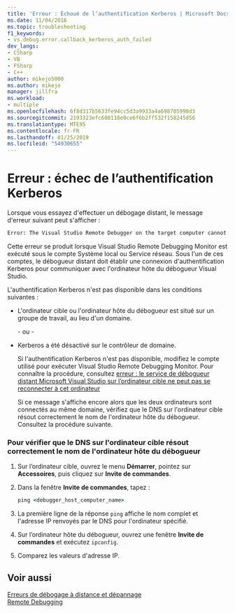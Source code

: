 ```yaml
---
title: 'Erreur : Échoué de l’authentification Kerberos | Microsoft Docs'
ms.date: 11/04/2016
ms.topic: troubleshooting
f1_keywords:
- vs.debug.error.callback_kerberos_auth_failed
dev_langs:
- CSharp
- VB
- FSharp
- C++
author: mikejo5000
ms.author: mikejo
manager: jillfra
ms.workload:
- multiple
ms.openlocfilehash: 6f8d317b5633fe94cc5d3a9933a4a698705998d3
ms.sourcegitcommit: 2193323efc608118e0ce6f6b2ff532f158245d56
ms.translationtype: MTE95
ms.contentlocale: fr-FR
ms.lasthandoff: 01/25/2019
ms.locfileid: "54930655"
---
```

# <a name="error-kerberos-authentication-failed"></a>Erreur : échec de l’authentification Kerberos
Lorsque vous essayez d'effectuer un débogage distant, le message d'erreur suivant peut s'afficher :  
  
```cmd
Error: The Visual Studio Remote Debugger on the target computer cannot connect back to this computer. Kerberos authentication failed.  
```  
  
 Cette erreur se produit lorsque Visual Studio Remote Debugging Monitor est exécuté sous le compte Système local ou Service réseau. Sous l'un de ces comptes, le débogueur distant doit établir une connexion d'authentification Kerberos pour communiquer avec l'ordinateur hôte du débogueur Visual Studio.  
  
 L'authentification Kerberos n'est pas disponible dans les conditions suivantes :  
  
- L'ordinateur cible ou l'ordinateur hôte du débogueur est situé sur un groupe de travail, au lieu d'un domaine.  
  
   \- ou -  
  
- Kerberos a été désactivé sur le contrôleur de domaine.  
  
  Si l'authentification Kerberos n'est pas disponible, modifiez le compte utilisé pour exécuter Visual Studio Remote Debugging Monitor. Pour connaître la procédure, consultez [erreur : le service de débogueur distant Microsoft Visual Studio sur l’ordinateur cible ne peut pas se reconnecter à cet ordinateur](../debugger/error-the-visual-studio-remote-debugger-service-on-the-target-computer-cannot-connect-back-to-this-computer.md)  
  
  Si ce message s'affiche encore alors que les deux ordinateurs sont connectés au même domaine, vérifiez que le DNS sur l'ordinateur cible résout correctement le nom de l'ordinateur hôte du débogueur. Consultez la procédure suivante.  
  
### <a name="to-verify-that-dns-on-the-target-computer-is-correctly-resolving-the-debugger-host-computer-name"></a>Pour vérifier que le DNS sur l'ordinateur cible résout correctement le nom de l'ordinateur hôte du débogueur  
  
1.  Sur l’ordinateur cible, ouvrez le menu **Démarrer**, pointez sur **Accessoires**, puis cliquez sur **Invite de commandes**.  
  
2.  Dans la fenêtre **Invite de commandes**, tapez :  
  
    ```cmd
    ping <debugger_host_computer_name>  
    ```  
  
3.  La première ligne de la réponse `ping` affiche le nom complet et l'adresse IP renvoyés par le DNS pour l'ordinateur spécifié.  
  
4.  Sur l’ordinateur hôte du débogueur, ouvrez une fenêtre **Invite de commandes** et exécutez `ipconfig`.  
  
5.  Comparez les valeurs d'adresse IP.  
  
## <a name="see-also"></a>Voir aussi  
 [Erreurs de débogage à distance et dépannage](../debugger/remote-debugging-errors-and-troubleshooting.md)   
 [Remote Debugging](../debugger/remote-debugging.md)
